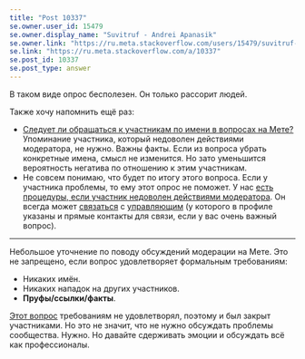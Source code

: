 ```yaml
---
title: "Post 10337"
se.owner.user_id: 15479
se.owner.display_name: "Suvitruf - Andrei Apanasik"
se.owner.link: "https://ru.meta.stackoverflow.com/users/15479/suvitruf-andrei-apanasik"
se.link: "https://ru.meta.stackoverflow.com/a/10337"
se.post_id: 10337
se.post_type: answer
---
```

<p>В таком виде опрос бесполезен. Он только рассорит людей.</p>

<p>Также хочу напомнить ещё раз:</p>

<ul>
<li><a href="https://ru.meta.stackoverflow.com/q/4790/15479">Следует ли обращаться к участникам по имени в вопросах на Мете?</a> Упоминание участника, который недоволен действиями модератора, не нужно. Важны факты. Если из вопроса убрать конкретные имена, смысл не изменится. Но зато уменьшится вероятность негатива по отношению к этим участникам.</li>
<li>Не совсем понимаю, что будет по итогу этого вопроса. Если у участника проблемы, то ему этот опрос не поможет. У нас <a href="https://ru.meta.stackoverflow.com/q/9800/15479">есть процедуры, если участник недоволен действиями модератора</a>. Он всегда может <a href="https://ru.meta.stackoverflow.com/contact">связаться</a> с <a href="https://ru.meta.stackoverflow.com/users/6/nicolas-chabanovsky?tab=profile">управляющим</a> (у которого в профиле указаны и прямые контакты для связи, если у вас очень важный вопрос).</li>
</ul>

<hr>

<p>Небольшое уточнение по поводу обсуждений модерации на Мете. Это не запрещено, если вопрос удовлетворяет формальным требованиям:</p>

<ul>
<li>Никаких имён.</li>
<li>Никаких нападок на других участников.</li>
<li><strong>Пруфы/ссылки/факты</strong>.</li>
</ul>

<p><a href="https://ru.meta.stackoverflow.com/q/10327/15479">Этот вопрос</a> требованиям не удовлетворял, поэтому и был закрыт участниками. Но это не значит, что не нужно обсуждать проблемы сообщества. Нужно. Но давайте сдерживать эмоции и обсуждать всё как профессионалы.</p>
